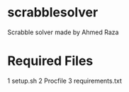 # scrabblesolver
Scrabble solver made by Ahmed Raza

# Required Files
1 setup.sh
2 Procfile
3 requirements.txt
